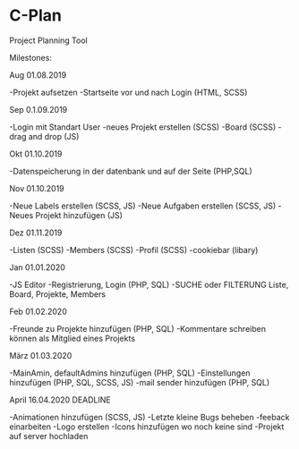 # C-Plan
Project Planning Tool

Milestones:

Aug 01.08.2019

-Projekt aufsetzen
-Startseite vor und nach Login (HTML, SCSS) 

Sep 0.1.09.2019

-Login mit Standart User
-neues Projekt erstellen (SCSS)
-Board (SCSS)
-drag and drop (JS)

Okt 01.10.2019

-Datenspeicherung in der datenbank und auf der Seite (PHP,SQL)

Nov 01.10.2019

-Neue Labels erstellen (SCSS, JS)
-Neue Aufgaben erstellen (SCSS, JS)
-Neues Projekt hinzufügen (JS)

Dez 01.11.2019

-Listen (SCSS)
-Members (SCSS)
-Profil (SCSS)
-cookiebar (libary)

Jan 01.01.2020

-JS Editor
-Registrierung, Login (PHP, SQL)
-SUCHE oder FILTERUNG Liste, Board, Projekte, Members

Feb 01.02.2020

-Freunde zu Projekte hinzufügen (PHP, SQL)
-Kommentare schreiben können als Mitglied eines Projekts

März 01.03.2020

-MainAmin, defaultAdmins hinzufügen (PHP, SQL)
-Einstellungen hinzufügen (PHP, SQL, SCSS, JS)
-mail sender hinzufügen (PHP, SQL)

April 16.04.2020 DEADLINE

-Animationen hinzufügen (SCSS, JS)
-Letzte kleine Bugs beheben
-feeback einarbeiten
-Logo erstellen
-Icons hinzufügen wo noch keine sind
-Projekt auf server hochladen
